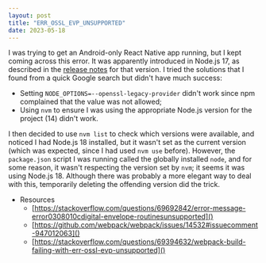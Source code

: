 ```yaml
---
layout: post
title: "ERR_OSSL_EVP_UNSUPPORTED"
date: 2023-05-18
---
```


I was trying to get an Android-only React Native app running, but I kept coming across this error. It was apparently introduced in Node.js 17, as described in the [release notes](https://github.com/nodejs/node/blob/main/doc/changelogs/CHANGELOG_V17.md#openssl-30) for that version. I tried the solutions that I found from a quick Google search but didn't have much success:

- Setting `NODE_OPTIONS=--openssl-legacy-provider` didn't work since npm complained that the value was not allowed;
- Using `nvm` to ensure I was using the appropriate Node.js version for the project (14) didn't work.

I then decided to use `nvm list` to check which versions were available, and noticed I had Node.js 18 installed, but it wasn't set as the current version (which was expected, since I had used `nvm use` before). However, the `package.json` script I was running called the globally installed `node`, and for some reason, it wasn't respecting the version set by `nvm`; it seems it was using Node.js 18. Although there was probably a more elegant way to deal with this, temporarily deleting the offending version did the trick.

- Resources
  - [https://stackoverflow.com/questions/69692842/error-message-error0308010cdigital-envelope-routinesunsupported]()
  - [https://github.com/webpack/webpack/issues/14532#issuecomment-947012063]()
  - [https://stackoverflow.com/questions/69394632/webpack-build-failing-with-err-ossl-evp-unsupported]()
